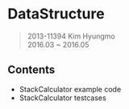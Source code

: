 DataStructure
===
> 2013-11394 Kim Hyungmo  
> 2016.03 ~ 2016.05

## Contents
* StackCalculator example code
* StackCalculator testcases

